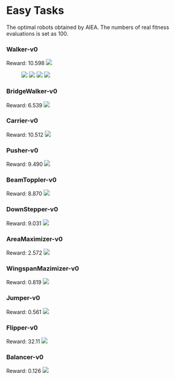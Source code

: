
# Easy Tasks

The optimal robots obtained by AIEA.
The numbers of real fitness evaluations is set as 100.

### Walker-v0
Reward: 10.598
<img src="https://github.com/shuleiLiu/AIEA-GIF/blob/main/task_gif/Walker-v0_10.598.gif" />

<figure>
<img src="https://github.com/shuleiLiu/AIEA-GIF/blob/main/task_gif/Walker-v0_10.598.gif" />
<img src="https://github.com/shuleiLiu/AIEA-GIF/blob/main/task_gif/Walker-v0_10.598.gif" />
<img src="https://github.com/shuleiLiu/AIEA-GIF/blob/main/task_gif/Walker-v0_10.598.gif" />
<img src="https://github.com/shuleiLiu/AIEA-GIF/blob/main/task_gif/Walker-v0_10.598.gif" />
</figure>
</center>

### BridgeWalker-v0
Reward: 6.539
<img src="https://github.com/shuleiLiu/AIEA-GIF/blob/main/task_gif/BridgeWalker-v0_6.539.gif" />

### Carrier-v0
Reward: 10.512
<img src="https://github.com/shuleiLiu/AIEA-GIF/blob/main/task_gif/Carrier-v0_10.512.gif" />

### Pusher-v0
Reward: 9.490
<img src="https://github.com/shuleiLiu/AIEA-GIF/blob/main/task_gif/Pusher-v0_9.49.gif" />

### BeamToppler-v0
Reward: 8.870
<img src="https://github.com/shuleiLiu/AIEA-GIF/blob/main/task_gif/BeamToppler-v0_8.87.gif" />

### DownStepper-v0
Reward: 9.031
<img src="https://github.com/shuleiLiu/AIEA-GIF/blob/main/task_gif/DownStepper-v0_9.031.gif" />

### AreaMaximizer-v0
Reward: 2.572
<img src="https://github.com/shuleiLiu/AIEA-GIF/blob/main/task_gif/AreaMaximizer-v0_2.572.gif" />

### WingspanMazimizer-v0
Reward: 0.819
<img src="https://github.com/shuleiLiu/AIEA-GIF/blob/main/task_gif/WingspanMazimizer-v0_0.819.gif" />

### Jumper-v0
Reward: 0.561
<img src="https://github.com/shuleiLiu/AIEA-GIF/blob/main/task_gif/Jumper-v0_0.561.gif" />

### Flipper-v0
Reward: 32.11
<img src="https://github.com/shuleiLiu/AIEA-GIF/blob/main/task_gif/Flipper-v0_32.11.gif" />

### Balancer-v0
Reward: 0.126
<img src="https://github.com/shuleiLiu/AIEA-GIF/blob/main/task_gif/Balancer-v0_0.126.gif" />
